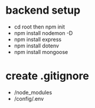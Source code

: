 # backend setup
- cd root then npm init
- npm install nodemon -D
- npm install express
- npm install dotenv
- npm install mongoose

# create .gitignore
- /node_modules
- /config/.env